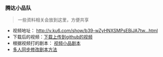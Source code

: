### 腾达小品队  
> 一些资料相关会放到这里，方便共享  

* 视频地址： http://v.ku6.com/show/b39-wZyHNXSMPsEBiJA7tw...html  
* 下载后的视频：[下载上传到github的视频](./movie/6_1.flv)  
* 根据视频打的剧本： [视频小品剧本](./视频小品剧本.txt)  
* [多人同步修改剧本方法](./多人同步修改剧本方法.md)  